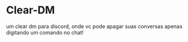 # Clear-DM
um clear dm para discord, onde vc pode apagar suas conversas apenas digitando um comando no chat!
